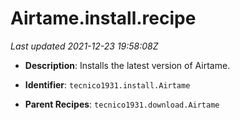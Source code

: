# Airtame.install.recipe

_Last updated 2021-12-23 19:58:08Z_

- **Description**: Installs the latest version of Airtame.

- **Identifier**: `tecnico1931.install.Airtame`

- **Parent Recipes**: `tecnico1931.download.Airtame`